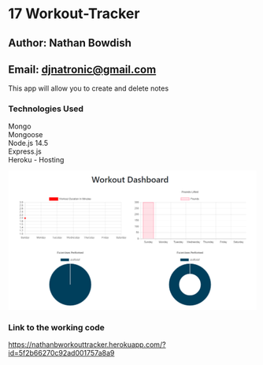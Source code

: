 # 17 Workout-Tracker

## Author: Nathan Bowdish
## Email:  djnatronic@gmail.com

This app will allow you to create and delete notes<br/>

### Technologies Used
Mongo<br/>
Mongoose<br/>
Node.js 14.5<br/>
Express.js<br/>
Heroku - Hosting<br/>



![scheduler demo](./Capture.PNG)

### Link to the working code
https://nathanbworkouttracker.herokuapp.com/?id=5f2b66270c92ad001757a8a9